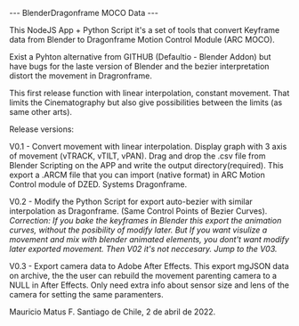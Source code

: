 --- BlenderDragonframe MOCO Data ---

This NodeJS App + Python Script it's a set of tools that convert Keyframe data from Blender to Dragonframe Motion Control Module (ARC MOCO).

Exist a Pyhton alternative from GITHUB (Defaultio - Blender Addon) but have bugs for the laste version of Blender and the bezier interpretation distort the movement in Dragronframe.

This first release function with linear interpolation, constant movement. That limits the Cinematography but also give possibilities between the limits (as same other arts).

Release versions:

V0.1 - Convert movement with linear interpolation. Display graph with 3 axis of movement (vTRACK, vTILT, vPAN). Drag and drop the .csv file from Blender Scripting on the APP and write the output directory(required). This export a .ARCM file that you can import (native format) in ARC Motion Control module of DZED. Systems Dragonframe.

V0.2 - Modify the Python Script for export auto-bezier with similar interpolation as Dragonframe. (Same Control Points of Bezier Curves).
*Correction: If you bake the keyframes in Blender this export the animation curves, without the posibility of modify later. But If you want visulize a movement and mix with blender animated elements, you dont't want modify later exported movement. Then V02 it's not neccesary. Jump to the V03.*

V0.3 - Export camera data to Adobe After Effects.
This export mgJSON data on archive, the the user can rebuild the movement parenting camera to a NULL in After Effects. Only need extra info about sensor size and lens of the camera for setting the same paramenters.

Mauricio Matus F.
Santiago de Chile, 2 de abril de 2022.






